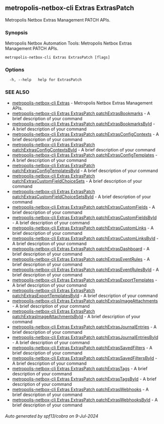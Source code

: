## metropolis-netbox-cli Extras ExtrasPatch

Metropolis Netbox Extras Management PATCH APIs.

### Synopsis


Metropolis Netbox Automation Tools:
  Metropolis Netbox Extras Management PATCH APIs.

```
metropolis-netbox-cli Extras ExtrasPatch [flags]
```

### Options

```
  -h, --help   help for ExtrasPatch
```

### SEE ALSO

* [metropolis-netbox-cli Extras]()	 - Metropolis Netbox Extras Management APIs.
* [metropolis-netbox-cli Extras ExtrasPatch patchExtrasBookmarks]()	 - A brief description of your command
* [metropolis-netbox-cli Extras ExtrasPatch patchExtrasBookmarksById]()	 - A brief description of your command
* [metropolis-netbox-cli Extras ExtrasPatch patchExtrasConfigContexts]()	 - A brief description of your command
* [metropolis-netbox-cli Extras ExtrasPatch patchExtrasConfigContextsById]()	 - A brief description of your command
* [metropolis-netbox-cli Extras ExtrasPatch patchExtrasConfigTemplates]()	 - A brief description of your command
* [metropolis-netbox-cli Extras ExtrasPatch patchExtrasConfigTemplatesById]()	 - A brief description of your command
* [metropolis-netbox-cli Extras ExtrasPatch patchExtrasCustomFieldChoiceSets]()	 - A brief description of your command
* [metropolis-netbox-cli Extras ExtrasPatch patchExtrasCustomFieldChoiceSetsById]()	 - A brief description of your command
* [metropolis-netbox-cli Extras ExtrasPatch patchExtrasCustomFields]()	 - A brief description of your command
* [metropolis-netbox-cli Extras ExtrasPatch patchExtrasCustomFieldsById]()	 - A brief description of your command
* [metropolis-netbox-cli Extras ExtrasPatch patchExtrasCustomLinks]()	 - A brief description of your command
* [metropolis-netbox-cli Extras ExtrasPatch patchExtrasCustomLinksById]()	 - A brief description of your command
* [metropolis-netbox-cli Extras ExtrasPatch patchExtrasDashboard]()	 - A brief description of your command
* [metropolis-netbox-cli Extras ExtrasPatch patchExtrasEventRules]()	 - A brief description of your command
* [metropolis-netbox-cli Extras ExtrasPatch patchExtrasEventRulesById]()	 - A brief description of your command
* [metropolis-netbox-cli Extras ExtrasPatch patchExtrasExportTemplates]()	 - A brief description of your command
* [metropolis-netbox-cli Extras ExtrasPatch patchExtrasExportTemplatesById]()	 - A brief description of your command
* [metropolis-netbox-cli Extras ExtrasPatch patchExtrasImageAttachments]()	 - A brief description of your command
* [metropolis-netbox-cli Extras ExtrasPatch patchExtrasImageAttachmentsById]()	 - A brief description of your command
* [metropolis-netbox-cli Extras ExtrasPatch patchExtrasJournalEntries]()	 - A brief description of your command
* [metropolis-netbox-cli Extras ExtrasPatch patchExtrasJournalEntriesById]()	 - A brief description of your command
* [metropolis-netbox-cli Extras ExtrasPatch patchExtrasSavedFilters]()	 - A brief description of your command
* [metropolis-netbox-cli Extras ExtrasPatch patchExtrasSavedFiltersById]()	 - A brief description of your command
* [metropolis-netbox-cli Extras ExtrasPatch patchExtrasTags]()	 - A brief description of your command
* [metropolis-netbox-cli Extras ExtrasPatch patchExtrasTagsById]()	 - A brief description of your command
* [metropolis-netbox-cli Extras ExtrasPatch patchExtrasWebhooks]()	 - A brief description of your command
* [metropolis-netbox-cli Extras ExtrasPatch patchExtrasWebhooksById]()	 - A brief description of your command

###### Auto generated by spf13/cobra on 9-Jul-2024
